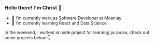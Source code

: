 ### Hello there! I'm Christ 👋

- 🔭 I’m currently work as Software Developer at Moonlay
- 🌱 I’m currently learning React and Data Science

In the weekend, i worked on side project for learning purpose, check out some projects below 👇
